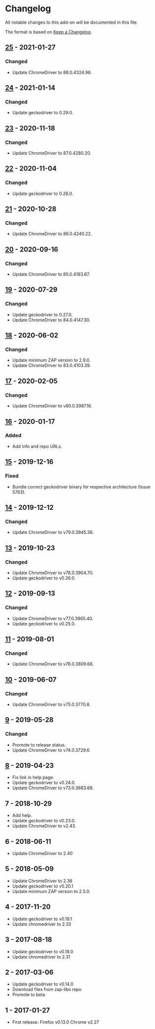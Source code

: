 # Changelog
All notable changes to this add-on will be documented in this file.

The format is based on [Keep a Changelog](https://keepachangelog.com/en/1.0.0/).

## [25] - 2021-01-27
### Changed
- Update ChromeDriver to 88.0.4324.96.

## [24] - 2021-01-14
### Changed
- Update geckodriver to 0.29.0.

## [23] - 2020-11-18
### Changed
- Update ChromeDriver to 87.0.4280.20.

## [22] - 2020-11-04
### Changed
- Update geckodriver to 0.28.0.

## [21] - 2020-10-28
### Changed
- Update ChromeDriver to 86.0.4240.22.

## [20] - 2020-09-16
### Changed
- Update ChromeDriver to 85.0.4183.87.

## [19] - 2020-07-29
### Changed
- Update geckodriver to 0.27.0.
- Update ChromeDriver to 84.0.4147.30.

## [18] - 2020-06-02
### Changed
- Update minimum ZAP version to 2.9.0.
- Update ChromeDriver to 83.0.4103.39.

## [17] - 2020-02-05
### Changed
- Update ChromeDriver to v80.0.3987.16.

## [16] - 2020-01-17
### Added
- Add info and repo URLs.

## [15] - 2019-12-16
### Fixed
- Bundle correct geckodriver binary for respective architecture (Issue 5763).

## [14] - 2019-12-12
### Changed
- Update ChromeDriver to v79.0.3945.36.

## [13] - 2019-10-23
### Changed
- Update ChromeDriver to v78.0.3904.70.
- Update geckodriver to v0.26.0.

## [12] - 2019-09-13
### Changed
- Update ChromeDriver to v77.0.3865.40.
- Update geckodriver to v0.25.0.

## [11] - 2019-08-01
### Changed
- Update ChromeDriver to v76.0.3809.68.

## [10] - 2019-06-07
### Changed
- Update ChromeDriver to v75.0.3770.8.

## [9] - 2019-05-28

### Changed
- Promote to release status.
- Update ChromeDriver to v74.0.3729.6.

## [8] - 2019-04-23

- Fix link in help page.
- Update geckodriver to v0.24.0.
- Update ChromeDriver to v73.0.3683.68.

## 7 - 2018-10-29

- Add help.
- Update geckodriver to v0.23.0.
- Update ChromeDriver to v2.43.

## 6 - 2018-06-11

- Update ChromeDriver to 2.40

## 5 - 2018-05-09

- Update ChromeDriver to 2.36
- Update geckodriver to v0.20.1
- Update minimum ZAP version to 2.5.0.

## 4 - 2017-11-20

- Update geckodriver to v0.19.1
- Update chromedriver to 2.33

## 3 - 2017-08-18

- Update geckodriver to v0.18.0
- Update chromedriver to 2.31

## 2 - 2017-03-06

- Update geckodriver to v0.14.0
- Download files from zap-libs repo
- Promote to beta

## 1 - 2017-01-27

- First release: Firefox v0.13.0 Chrome v2.27

[25]: https://github.com/zaproxy/zap-extensions/releases/webdriverlinux-v25
[24]: https://github.com/zaproxy/zap-extensions/releases/webdriverlinux-v24
[23]: https://github.com/zaproxy/zap-extensions/releases/webdriverlinux-v23
[22]: https://github.com/zaproxy/zap-extensions/releases/webdriverlinux-v22
[21]: https://github.com/zaproxy/zap-extensions/releases/webdriverlinux-v21
[20]: https://github.com/zaproxy/zap-extensions/releases/webdriverlinux-v20
[19]: https://github.com/zaproxy/zap-extensions/releases/webdriverlinux-v19
[18]: https://github.com/zaproxy/zap-extensions/releases/webdriverlinux-v18
[17]: https://github.com/zaproxy/zap-extensions/releases/webdriverlinux-v17
[16]: https://github.com/zaproxy/zap-extensions/releases/webdriverlinux-v16
[15]: https://github.com/zaproxy/zap-extensions/releases/webdriverlinux-v15
[14]: https://github.com/zaproxy/zap-extensions/releases/webdriverlinux-v14
[13]: https://github.com/zaproxy/zap-extensions/releases/webdriverlinux-v13
[12]: https://github.com/zaproxy/zap-extensions/releases/webdriverlinux-v12
[11]: https://github.com/zaproxy/zap-extensions/releases/webdriverlinux-v11
[10]: https://github.com/zaproxy/zap-extensions/releases/webdriverlinux-v10
[9]: https://github.com/zaproxy/zap-extensions/releases/webdriverlinux-v9
[8]: https://github.com/zaproxy/zap-extensions/releases/webdriverlinux-v8

